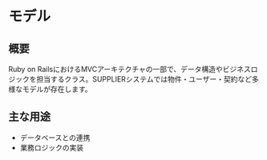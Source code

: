 # モデル

## 概要
Ruby on RailsにおけるMVCアーキテクチャの一部で、データ構造やビジネスロジックを担当するクラス。SUPPLIERシステムでは物件・ユーザー・契約など多様なモデルが存在します。

## 主な用途
- データベースとの連携
- 業務ロジックの実装 